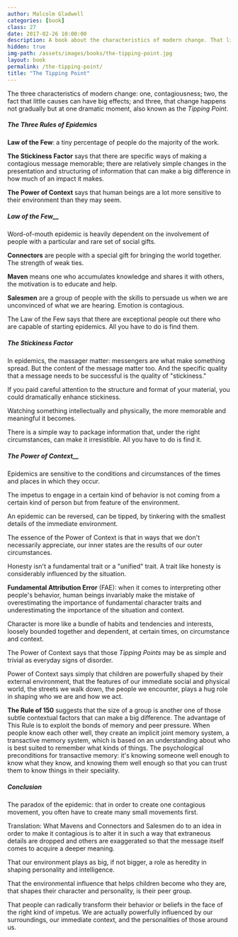 ```yaml
---
author: Malcolm Gladwell
categories: [book]
class: 27
date: 2017-02-26 10:00:00
description: A book about the characteristics of modern change. That little changes can have big effects. The dramatic moment this happens is known as the Tipping Point. This books talks about how the Three Rules of Epidemic is used to explain modern changes in society.
hidden: true
img-path: /assets/images/books/the-tipping-point.jpg
layout: book
permalink: /the-tipping-point/
title: "The Tipping Point"
---
```


The three characteristics of modern change: one, contagiousness; two, the fact that little causes can have big effects; and three, that change happens not gradually but at one dramatic moment, also known as the _Tipping Point_.

##### The Three Rules of Epidemics

__Law of the Few__: a tiny percentage of people do the majority of the work.

__The Stickiness Factor__ says that there are specific ways of making a contagious message memorable; there are relatively simple changes in the presentation and structuring of information that can make a big difference in how much of an impact it makes.

__The Power of Context__ says that human beings are a lot more sensitive to their environment than they may seem.


##### Law of the Few__

Word-of-mouth epidemic is heavily dependent on the involvement of people with a particular and rare set of social gifts.

__Connectors__ are people with a special gift for bringing the world together. The strength of weak ties.

__Maven__ means one who accumulates knowledge and shares it with others, the motivation is to educate and help.

__Salesmen__ are a group of people with the skills to persuade us when we are unconvinced of what we are hearing. Emotion is contagious.

The Law of the Few says that there are exceptional people out there who are capable of starting epidemics. All you have to do is find them.

##### The Stickiness Factor

In epidemics, the massager matter: messengers are what make something spread. But the content of the message matter too. And the specific quality that a message needs to be successful is the quality of "stickiness."

If you paid careful attention to the structure and format of your material, you could dramatically enhance stickiness.

Watching something intellectually and physically, the more memorable and meaningful it becomes.

There is a simple way to package information that, under the right circumstances, can make it irresistible. All you have to do is find it.

##### The Power of Context__

Epidemics are sensitive to the conditions and circumstances of the times and places in which they occur.

The impetus to engage in a certain kind of behavior is not coming from a certain kind of person but from feature of the environment.

An epidemic can be reversed, can be tipped, by tinkering with the smallest details of the immediate environment.

The essence of the Power of Context is that in ways that we don't necessarily appreciate, our inner states are the results of our outer circumstances.

Honesty isn't a fundamental trait or a "unified" trait. A trait like honesty is considerably influenced by the situation.

__Fundamental Attribution Error__ (FAE): when it comes to interpreting other people's behavior, human beings invariably make the mistake of overestimating the importance of fundamental character traits and underestimating the importance of the situation and context.

Character is more like a bundle of habits and tendencies and interests, loosely bounded together and dependent, at certain times, on circumstance and context.

The Power of Context says that those _Tipping Points_ may be as simple and trivial as everyday signs of disorder.

Power of Context says simply that children are powerfully shaped by their external environment, that the features of our immediate social and physical world, the streets we walk down, the people we encounter, plays a hug role in shaping who we are and how we act.

__The Rule of 150__ suggests that the size of a group is another one of those subtle contextual factors that can make a big difference. The advantage of This Rule is to exploit the bonds of memory and peer pressure. When people know each other well, they create an implicit joint memory system, a transactive memory system, which is based on an understanding about who is best suited to remember what kinds of things. The psychological preconditions for transactive memory: it's knowing someone well enough to know what they know, and knowing them well enough so that you can trust them to know things in their speciality.

##### Conclusion

The paradox of the epidemic: that in order to create one contagious movement, you often have to create many small movements first.

Translation: What Mavens and Connectors and Salesmen do to an idea in order to make it contagious is to alter it in such a way that extraneous details are dropped and others are exaggerated so that the message itself comes to acquire a deeper meaning.

That our environment plays as big, if not bigger, a role as heredity in shaping personality and intelligence.

That the environmental influence that helps children become who they are, that shapes their character and personality, is their peer group.

That people can radically transform their behavior or beliefs in the face of the right kind of impetus. We are actually powerfully influenced by our surroundings, our immediate context, and the personalities of those around us.